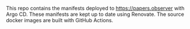 This repo contains the manifests deployed to https://papers.observer with Argo CD. These manifests are kept up to date using Renovate. The source docker images are built with GitHub Actions.
